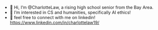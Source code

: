 - 👋 Hi, I’m @CharlotteLaw, a rising high school senior from the Bay Area. 
- 👀 I’m interested in CS and humanities, specifically AI ethics!
- 💞️ feel free to connect with me on linkedin! https://www.linkedin.com/in/charlottelaw19/

<!---
CharlotteLaw/CharlotteLaw is a ✨ special ✨ repository because its `README.md` (this file) appears on your GitHub profile.
You can click the Preview link to take a look at your changes.
--->
